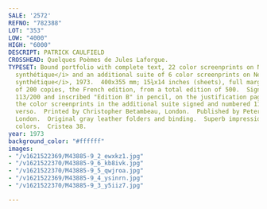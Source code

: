 ```yaml
---
SALE: '2572'
REFNO: "782388"
LOT: "353"
LOW: "4000"
HIGH: "6000"
DESCRIPT: PATRICK CAULFIELD
CROSSHEAD: Quelques Poèmes de Jules Laforgue.
TYPESET: Bound portfolio with complete text, 22 color screenprints on Neobond <I>papier
  synthétique</i> and an additional suite of 6 color screenprints on Neobond <I>papier
  synthétique</i>, 1973.  400x355 mm; 15¾x14 inches (sheets), full margins.<br><br>One
  of 200 copies, the French edition, from a total edition of 500.  Signed, numbered
  113/200 and inscribed "Edition B" in pencil, on the justification page.  Each of
  the color screenprints in the additional suite signed and numbered 113/200 in pencil,
  verso.  Printed by Christopher Betambeau, London.  Published by Petersburg Press,
  London.  Original gray leather folders and binding.  Superb impressions with vibrant
  colors.  Cristea 38.
year: 1973
background_color: "#ffffff"
images:
- "/v1621522369/M43885-9_2_ewxkz1.jpg"
- "/v1621522370/M43885-9_6_kb8ivk.jpg"
- "/v1621522370/M43885-9_5_qwjroa.jpg"
- "/v1621522369/M43885-9_4_ysinrn.jpg"
- "/v1621522370/M43885-9_3_y5iiz7.jpg"

---
```

